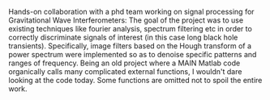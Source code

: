 Hands-on collaboration with a phd team working on signal processing for Gravitational Wave Interferometers:
The goal of the project was to use existing techniques like fourier analysis, spectrum filtering etc in order to
correctly discriminate signals of interest (in this case long black hole transients).
Specifically, image filters based on the Hough transform of a power spectrum were implemented so as to denoise  specific patterns and ranges of frequency.
Being an old project where a MAIN Matlab code organically calls many complicated external functions, 
I wouldn't dare looking at the code today. Some functions are omitted not to spoil the entire work.
